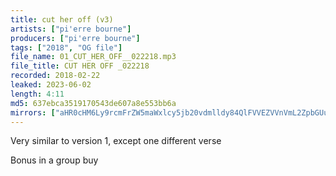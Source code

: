 ```yaml
---
title: cut her off (v3)
artists: ["pi'erre bourne"]
producers: ["pi'erre bourne"]
tags: ["2018", "OG file"]
file_name: 01_CUT_HER_OFF__022218.mp3
file_title: CUT HER OFF _022218
recorded: 2018-02-22
leaked: 2023-06-02
length: 4:11
md5: 637ebca3519170543de607a8e553bb6a
mirrors: ["aHR0cHM6Ly9rcmFrZW5maWxlcy5jb20vdmlldy84QlFVVEZVVnVmL2ZpbGUuaHRtbA==", "aHR0cHM6Ly9kYnJlZS5vcmcvdi82NDY0Nzk="]
---
```

Very similar to version 1, except one different verse

Bonus in a group buy